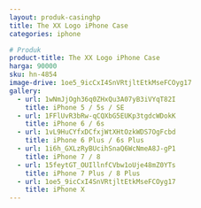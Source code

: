 ```yaml
---
layout: produk-casinghp
title: The XX Logo iPhone Case
categories: iphone

# Produk
product-title: The XX Logo iPhone Case
harga: 90000
sku: hn-4854
image-drive: 1oe5_9icCxI4SnVRtjltEtkMseFCOyg17
gallery:
  - url: 1wNmJjOgh36q0ZHxQu3A07yB3iVYqT82I
    title: iPhone 5 / 5s / SE
  - url: 1FFlUvR3bRw-qCQXbG5EUKp3tgdcWDokK
    title: iPhone 6 / 6s
  - url: 1vL9HuCYfxDCfxjWtXHtOzkWDS7OgFcbd
    title: iPhone 6 Plus / 6s Plus
  - url: 1i6h_GXLzRyBUcihSnaQ6WcNmeA8J-gP1
    title: iPhone 7 / 8
  - url: 15feytGT_OUIllnfCVbw1oUje48mZ0YTs
    title: iPhone 7 Plus / 8 Plus
  - url: 1oe5_9icCxI4SnVRtjltEtkMseFCOyg17
    title: iPhone X
---
```

